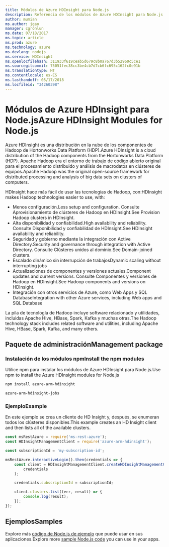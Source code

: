 ```yaml
---
title: Módulos de Azure HDInsight para Node.js
description: Referencia de los módulos de Azure HDInsight para Node.js
author: mumian
ms.author: jgao
manager: cgronlun
ms.date: 07/18/2017
ms.topic: article
ms.prod: azure
ms.technology: azure
ms.devlang: nodejs
ms.service: HDInsight
ms.openlocfilehash: 311933f619ceab5d679c8b0a767d3b52960c5ce1
ms.sourcegitcommit: 75051fec38cc3be4cb7d7cb6fc695c162fc0e91b
ms.translationtype: HT
ms.contentlocale: es-ES
ms.lasthandoff: 05/17/2018
ms.locfileid: "34260398"
---
```

# <a name="azure-hdinsight-modules-for-nodejs"></a><span data-ttu-id="35cfc-103">Módulos de Azure HDInsight para Node.js</span><span class="sxs-lookup"><span data-stu-id="35cfc-103">Azure HDInsight Modules for Node.js</span></span>

<span data-ttu-id="35cfc-104">Azure HDInsight es una distribución en la nube de los componentes de Hadoop de Hortonworks Data Platform (HDP).</span><span class="sxs-lookup"><span data-stu-id="35cfc-104">Azure HDInsight is a cloud distribution of the Hadoop components from the Hortonworks Data Platform (HDP).</span></span> <span data-ttu-id="35cfc-105">Apache Hadoop era el entorno de trabajo de código abierto original para el procesamiento distribuido y análisis de macrodatos en clústeres de equipos.</span><span class="sxs-lookup"><span data-stu-id="35cfc-105">Apache Hadoop was the original open-source framework for distributed processing and analysis of big data sets on clusters of computers.</span></span>

<span data-ttu-id="35cfc-106">HDInsight hace más fácil de usar las tecnologías de Hadoop, con:</span><span class="sxs-lookup"><span data-stu-id="35cfc-106">HDInsight makes Hadoop technologies easier to use, with:</span></span>
- <span data-ttu-id="35cfc-107">Menos configuración.</span><span class="sxs-lookup"><span data-stu-id="35cfc-107">Less setup and configuration.</span></span> <span data-ttu-id="35cfc-108">Consulte Aprovisionamiento de clústeres de Hadoop en HDInsight.</span><span class="sxs-lookup"><span data-stu-id="35cfc-108">See Provision Hadoop clusters in HDInsight.</span></span>
- <span data-ttu-id="35cfc-109">Alta disponibilidad y confiabilidad.</span><span class="sxs-lookup"><span data-stu-id="35cfc-109">High availability and reliability.</span></span> <span data-ttu-id="35cfc-110">Consulte Disponibilidad y confiabilidad de HDInsight.</span><span class="sxs-lookup"><span data-stu-id="35cfc-110">See HDInsight availability and reliability.</span></span>
- <span data-ttu-id="35cfc-111">Seguridad y gobierno mediante la integración con Active Directory.</span><span class="sxs-lookup"><span data-stu-id="35cfc-111">Security and governance through integration with Active Directory.</span></span> <span data-ttu-id="35cfc-112">Consulte Clústeres unidos al dominio.</span><span class="sxs-lookup"><span data-stu-id="35cfc-112">See Domain-joined clusters.</span></span>
- <span data-ttu-id="35cfc-113">Escalado dinámico sin interrupción de trabajos</span><span class="sxs-lookup"><span data-stu-id="35cfc-113">Dynamic scaling without interrupting jobs</span></span>
- <span data-ttu-id="35cfc-114">Actualizaciones de componentes y versiones actuales.</span><span class="sxs-lookup"><span data-stu-id="35cfc-114">Component updates and current versions.</span></span> <span data-ttu-id="35cfc-115">Consulte Componentes y versiones de Hadoop en HDInsight.</span><span class="sxs-lookup"><span data-stu-id="35cfc-115">See Hadoop components and versions on HDInsight.</span></span>
- <span data-ttu-id="35cfc-116">Integración con otros servicios de Azure, como Web Apps y SQL Database</span><span class="sxs-lookup"><span data-stu-id="35cfc-116">Integration with other Azure services, including Web apps and SQL Database</span></span>

<span data-ttu-id="35cfc-117">La pila de tecnología de Hadoop incluye software relacionado y utilidades, incluidas Apache Hive, HBase, Spark, Kafka y muchas otras.</span><span class="sxs-lookup"><span data-stu-id="35cfc-117">The Hadoop technology stack includes related software and utilities, including Apache Hive, HBase, Spark, Kafka, and many others.</span></span> 

## <a name="management-package"></a><span data-ttu-id="35cfc-118">Paquete de administración</span><span class="sxs-lookup"><span data-stu-id="35cfc-118">Management package</span></span>

### <a name="install-the-npm-modules"></a><span data-ttu-id="35cfc-119">Instalación de los módulos npm</span><span class="sxs-lookup"><span data-stu-id="35cfc-119">Install the npm modules</span></span>

<span data-ttu-id="35cfc-120">Utilice npm para instalar los módulos de Azure HDInsight para Node.js.</span><span class="sxs-lookup"><span data-stu-id="35cfc-120">Use npm to install the Azure HDInsight modules for Node.js</span></span>

```bash
npm install azure-arm-hdinsight
```

```bash
azure-arm-hdinsight-jobs
```

### <a name="example"></a><span data-ttu-id="35cfc-121">Ejemplo</span><span class="sxs-lookup"><span data-stu-id="35cfc-121">Example</span></span> 

<span data-ttu-id="35cfc-122">En este ejemplo se crea un cliente de HD Insight y, después, se enumeran todos los clústeres disponibles.</span><span class="sxs-lookup"><span data-stu-id="35cfc-122">This example creates an HD Insight client and then lists all of the available clusters.</span></span> 

```javascript
const msRestAzure = require('ms-rest-azure');
const HDInsightManagementClient = require('azure-arm-hdinsight');

const subscriptionId = 'my-subscription-id';

msRestAzure.interactiveLogin().then(credentials => {
    const client = HDInsightManagementClient.createHDInsightManagementClient(
        credentials
    );

    credentials.subscriptionId = subscriptionId;

    client.clusters.list((err, result) => {
        console.log(result);
    });
});
```

## <a name="samples"></a><span data-ttu-id="35cfc-123">Ejemplos</span><span class="sxs-lookup"><span data-stu-id="35cfc-123">Samples</span></span>

<span data-ttu-id="35cfc-124">Explore más [código de Node.js de ejemplo](https://azure.microsoft.com/resources/samples/?platform=nodejs) que puede usar en sus aplicaciones.</span><span class="sxs-lookup"><span data-stu-id="35cfc-124">Explore more [sample Node.js code](https://azure.microsoft.com/resources/samples/?platform=nodejs) you can use in your apps.</span></span>
